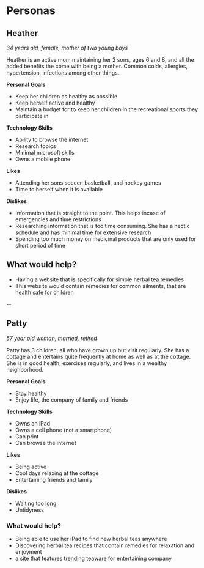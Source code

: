 # Personas

## Heather

*34 years old, female, mother of two young boys*

Heather is an active mom maintaining her 2 sons, ages 6 and 8, and all the added benefits the come with being a mother. Common colds, allergies, hypertension, infections among other things. 

**Personal Goals**

- Keep her children as healthy as possible
- Keep herself active and healthy
- Maintain a budget for to keep her children in the recreational sports they participate in

**Technology Skills**

- Ability to browse the internet
- Research topics
- Minimal microsoft skills
- Owns a mobile phone

**Likes**

- Attending her sons soccer, basketball, and hockey games
- Time to herself when it is available

**Dislikes**

- Information that is straight to the point. This helps incase of emergencies and time restrictions
- Researching information that is too time consuming. She has a hectic schedule and has minimal time for extensive research
- Spending too much money on medicinal products that are only used for short period of time

## What would help?
- Having a website that is specifically for simple herbal tea remedies
- This website would contain remedies for common ailments, that are health safe for children

--

## Patty

*57 year old woman, married, retired*

Patty has 3 children, all who have grown up but visit regularly. She has a cottage and entertains quite frequently at home as well as at the cottage. She is in good health, exercises regularly, and lives in a wealthy neighborhood.

**Personal Goals**

- Stay healthy
- Enjoy life, the company of family and friends

**Technology Skills**

- Owns an iPad
- Owns a cell phone (not a smartphone)
- Can print
- Can browse the internet

**Likes**

- Being active
- Cool days relaxing at the cottage
- Entertaining friends and family

**Dislikes**

- Waiting too long
- Untidyness

### What would help?

- Being able to use her iPad to find new herbal teas anywhere
- Discovering herbal tea recipes that contain remedies for relaxation and enjoyment
- a site that features trending teaware for entertaining company

 
